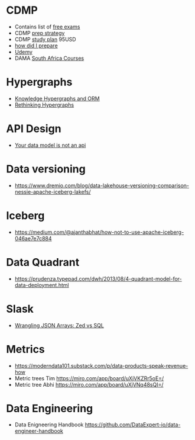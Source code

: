 # CDMP
- Contains list of [free exams](https://www.linkedin.com/pulse/six-tips-pass-dama-cdmp-exam-ayham-alkawi/)
- CDMP [prep strategy](https://www.nicolejaneway.com/data-strategy/cdmp-study/)
- CDMP [study plan](https://www.datastrategypros.com/products/cdmp-study-plan) 95USD
- [how did I prepare](https://data-ascend.com/2022/11/01/how-did-i-prepare-for-the-certified-data-management-professional-cdmp-dama-exam/)
- [Udemy](https://www.udemy.com/course/certified-data-management-professional-cdmp-masterclass/?utm_source=adwords&utm_medium=udemyads&utm_campaign=LongTail-New_la.EN_cc.ROWMTA-B&utm_content=deal4584&utm_term=_._ag_101378276820_._ad_533999945410_._kw__._de_c_._dm__._pl__._ti_dsa-1007766171032_._li_1005010_._pd__._&matchtype=&gad_source=1&gclid=CjwKCAiA3JCvBhA8EiwA4kujZpirKOeV24AF7B4gKXMxV51wpD5-kLxXKZUPyrUFeoTtGq5KeoYAwhoC1CEQAvD_BwE&couponCode=2021PM20)
- DAMA [South Africa Courses](https://www.modelwaresystems.com/training)
# Hypergraphs
- [Knowledge Hypergraphs and ORM](https://towardsdatascience.com/knowledge-hypergraphs-object-role-modeling-ef0f58f38066)
-  [Rethinking Hypergraphs](https://www.linkedin.com/pulse/rethinking-hypergraphs-kurt-cagle-n2oec/?utm_source=share&utm_medium=member_android&utm_campaign=share_via)
# API Design
- [Your data model is not an api](https://tyk.io/blog/your-data-model-is-not-an-api/)
# Data versioning 
- https://www.dremio.com/blog/data-lakehouse-versioning-comparison-nessie-apache-iceberg-lakefs/
# Iceberg
- https://medium.com/@ajanthabhat/how-not-to-use-apache-iceberg-046ae7e7c884
# Data Quadrant
- https://prudenza.typepad.com/dwh/2013/08/4-quadrant-model-for-data-deployment.html

# Slask
- [Wrangling JSON Arrays: Zed vs SQL](https://www.brimdata.io/blog/wrangling-json-arrays-with-zed/)
# Metrics
- https://moderndata101.substack.com/p/data-products-speak-revenue-how
- Metric trees Tim https://miro.com/app/board/uXjVKZRr5oE=/
- Metric tree Abhi https://miro.com/app/board/uXjVNq48sQI=/

# Data Engineering
- Data Enigneering Handbook https://github.com/DataExpert-io/data-engineer-handbook

